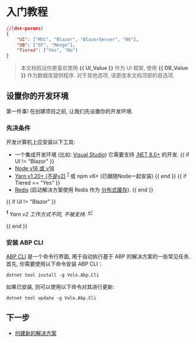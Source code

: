 # 入门教程

````json
//[doc-params]
{
    "UI": ["MVC", "Blazor", "BlazorServer", "NG"],
    "DB": ["EF", "Mongo"],
    "Tiered": ["Yes", "No"]
}
````

> 本文档假设你更喜欢使用 **{{ UI_Value }}** 作为 UI 框架, 使用 **{{ DB_Value }}** 作为数据库提供程序. 对于其他选项, 请更改本文档顶部的首选项.

## 设置你的开发环境

第一件事! 在创建项目之前, 让我们先设置你的开发环境.

### 先决条件

开发计算机上应安装以下工具:

* 一个集成开发环境 (比如: [Visual Studio](https://visualstudio.microsoft.com/vs/)) 它需要支持 [.NET 8.0+](https://dotnet.microsoft.com/download/dotnet) 的开发.
{{ if UI != "Blazor" }}
* [Node v16 或 v18](https://nodejs.org/)
* [Yarn v1.20+ (不是v2)](https://classic.yarnpkg.com/en/docs/install) <sup id="a-yarn">[1](#f-yarn)</sup> 或 npm v6+ (已跟随Node一起安装)
{{ end }}
{{ if Tiered == "Yes" }}
* [Redis](https://redis.io/) (启动解决方案使用 Redis 作为 [分布式缓存](Caching.md)).
{{ end }}

{{ if UI != "Blazor" }}

<sup id="f-yarn"><b>1</b></sup> _Yarn v2 工作方式不同, 不被支持._ <sup>[↩](#a-yarn)</sup>

{{ end }}

### 安装 ABP CLI

[ABP CLI](./CLI.md) 是一个命令行界面, 用于自动执行基于 ABP 的解决方案的一些常见任务. 首先, 你需要使用以下命令安装 ABP CLI：

````shell
dotnet tool install -g Volo.Abp.Cli
````

如果已安装, 则可以使用以下命令对其进行更新:

````shell
dotnet tool update -g Volo.Abp.Cli
````

## 下一步

* [创建新的解决方案](Getting-Started-Create-Solution.md)